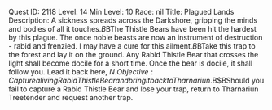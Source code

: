 Quest ID: 2118
Level: 14
Min Level: 10
Race: nil
Title: Plagued Lands
Description: A sickness spreads across the Darkshore, gripping the minds and bodies of all it touches.$B$BThe Thistle Bears have been hit the hardest by this plague. The once noble beasts are now an instrument of destruction - rabid and frenzied. I may have a cure for this ailment.$B$BTake this trap to the forest and lay it on the ground. Any Rabid Thistle Bear that crosses the light shall become docile for a short time. Once the bear is docile, it shall follow you. Lead it back here, $N.
Objective: Capture a living Rabid Thistle Bear and bring it back to Tharnariun.$B$BShould you fail to capture a Rabid Thistle Bear and lose your trap, return to Tharnariun Treetender and request another trap.
